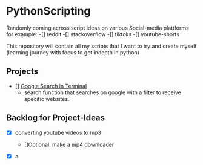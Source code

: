 # PythonScripting
Randomly coming across script ideas on various Social-media plattforms for example:
-[] reddit
-[] stackoverflow
-[] tiktoks
-[] youtube-shorts

This repository will contain all my scripts that I want to try and create myself (learning journey with focus to get indepth in python)

## Projects
- [] [Google Search in Terminal](googleSearch/README.md)
  - search function that searches on google with a filter to receive specific websites.

## Backlog for Project-Ideas
-[x] converting youtube videos to mp3
  - []Optional: make a mp4 downloader
-[x] a

